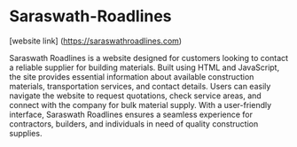 # Saraswath-Roadlines

[website link] (https://saraswathroadlines.com)

Saraswath Roadlines is a website designed for customers looking to contact a reliable supplier for building materials. Built using HTML and JavaScript, the site provides essential information about available construction materials, transportation services, and contact details. Users can easily navigate the website to request quotations, check service areas, and connect with the company for bulk material supply. With a user-friendly interface, Saraswath Roadlines ensures a seamless experience for contractors, builders, and individuals in need of quality construction supplies.
